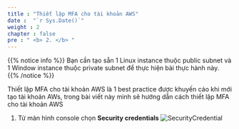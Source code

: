 ```yaml
---
title : "Thiết lập MFA cho tài khoản AWS"
date :  "`r Sys.Date()`"
weight : 2
chapter : false
pre : " <b> 2. </b> "
---
```


{{% notice info %}}
Bạn cần tạo sẵn 1 Linux instance thuộc public subnet và 1 Window instance thuộc private subnet để thực hiện bài thực hành này.
{{% /notice %}}

Thiết lập MFA cho tài khoản AWS là 1 best practice được khuyến cáo khi mới tạo tài khoản AWs, trong bài viết này mình sẽ hướng dẫn cách thiết lập MFA cho tài khoản AWS

1. Từ màn hình console chọn **Security credentials**
![SecurityCredential](/images/1.ExploreAWSService/2.MFAforAWSAccount/securitity-credential.png)
